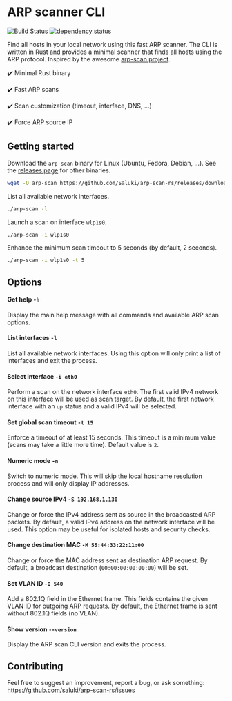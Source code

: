 # ARP scanner CLI

[![Build Status](https://saluki.semaphoreci.com/badges/arp-scan-rs/branches/master.svg?style=shields)](https://saluki.semaphoreci.com/projects/arp-scan-rs)
[![dependency status](https://deps.rs/repo/github/Saluki/arp-scan-rs/status.svg)](https://deps.rs/repo/github/Saluki/arp-scan-rs)

Find all hosts in your local network using this fast ARP scanner. The CLI is written in Rust and provides a minimal scanner that finds all hosts using the ARP protocol. Inspired by the awesome [arp-scan project](https://github.com/royhills/arp-scan).

:heavy_check_mark: Minimal Rust binary

:heavy_check_mark: Fast ARP scans

:heavy_check_mark: Scan customization (timeout, interface, DNS, ...)

:heavy_check_mark: Force ARP source IP

## Getting started

Download the `arp-scan` binary for Linux (Ubuntu, Fedora, Debian, ...). See the [releases page](https://github.com/Saluki/arp-scan-rs/releases) for other binaries.

```bash
wget -O arp-scan https://github.com/Saluki/arp-scan-rs/releases/download/v0.4.0/arp-scan-v0.4.0-x86_64-unknown-linux-musl && chmod +x ./arp-scan
```

List all available network interfaces.

```bash
./arp-scan -l
```

Launch a scan on interface `wlp1s0`.

```bash
./arp-scan -i wlp1s0
```

Enhance the minimum scan timeout to 5 seconds (by default, 2 seconds).

```bash
./arp-scan -i wlp1s0 -t 5
```

## Options

#### Get help `-h`

Display the main help message with all commands and available ARP scan options.

#### List interfaces `-l`

List all available network interfaces. Using this option will only print a list of interfaces and exit the process.

#### Select interface `-i eth0`

Perform a scan on the network interface `eth0`. The first valid IPv4 network on this interface will be used as scan target. By default, the first network interface with an `up` status and a valid IPv4 will be selected.

#### Set global scan timeout `-t 15`

Enforce a timeout of at least 15 seconds. This timeout is a minimum value (scans may take a little more time). Default value is `2`.

#### Numeric mode `-n`

Switch to numeric mode. This will skip the local hostname resolution process and will only display IP addresses.

#### Change source IPv4 `-S 192.168.1.130`

Change or force the IPv4 address sent as source in the broadcasted ARP packets. By default, a valid IPv4 address on the network interface will be used. This option may be useful for isolated hosts and security checks.

#### Change destination MAC `-M 55:44:33:22:11:00`

Change or force the MAC address sent as destination ARP request. By default, a broadcast destination (`00:00:00:00:00:00`) will be set.

#### Set VLAN ID `-Q 540`

Add a 802.1Q field in the Ethernet frame. This fields contains the given VLAN ID for outgoing ARP requests. By default, the Ethernet frame is sent without 802.1Q fields (no VLAN).

#### Show version `--version`

Display the ARP scan CLI version and exits the process.

## Contributing

Feel free to suggest an improvement, report a bug, or ask something: https://github.com/saluki/arp-scan-rs/issues
